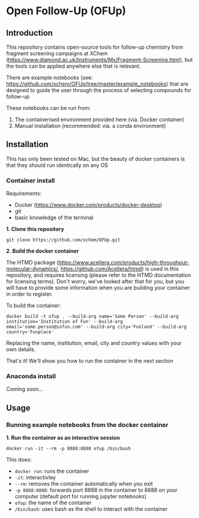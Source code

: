 # Open Follow-Up (OFUp)

## Introduction

This repository contains open-source tools for follow-up chemistry from fragment screening campaigns at XChem (https://www.diamond.ac.uk/Instruments/Mx/Fragment-Screening.html), but the tools can be applied anywhere else that is relevant.

There are example notebooks (see: https://github.com/xchem/OFUp/tree/master/example_notebooks) that are designed to guide the user through the process of selecting compounds for follow-up

These notebooks can be run from:
1. The containerised environment provided here (via. Docker container)
2. Manual installation (recommended: via. a conda environment)  


## Installation

This has only been  tested on Mac, but the beauty of docker containers is that they should run identically on any OS

### Container install

Requirements: 
- Docker (https://www.docker.com/products/docker-desktop)
- git
- basic knowledge of the terminal

**1. Clone this repository**

```
git clone https://github.com/xchem/OFUp.git
```

**2. Build the docker container**

The HTMD package (https://www.acellera.com/products/high-throughput-molecular-dynamics/, https://github.com/Acellera/htmd) is used in this repository, and requires licensing (please refer to the HTMD documentation for licensing terms). Don't worry, we've looked after that for you, but you will have to provide some information when you are building your container in order to register.

To build the container:
```
docker build -t ofup . --build-arg name='Some Person' --build-arg institution='Institution of Fun' --build-arg email='some.person@iofun.com' --build-arg city='Funland' --build-arg country='Funplace'
```

Replacing the name, institution, email, city and country values with your own details. 

That's it! We'll show you how to run the container in the next section  


### Anaconda install

Coming soon...  


## Usage

### Running example notebooks from the docker container

**1. Run the container as an interactive session**

```
docker run -it --rm -p 8888:8888 ofup /bin/bash
```

This does:
- ```docker run```: runs the container
- ```-it```: interactivley
- ```--rm```: removes the container automatically when you exit
- ```-p 8888:8888```: forwards port 8888 in the container to 8888 on your computer (default port for running jupyter notebooks)
- ```ofup```: the name of the container
- ```/bin/bash```: uses bash as the shell to interact with the container

